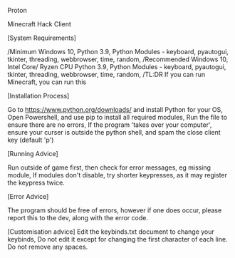 Proton

Minecraft Hack Client

[System Requirements]

/Minimum
Windows 10,
Python 3.9, 
Python Modules - keyboard, pyautogui, tkinter, threading, webbrowser, time, random, 
/Recommended
Windows 10,
Intel Core/ Ryzen CPU
Python 3.9, 
Python Modules - keyboard, pyautogui, tkinter, threading, webbrowser, time, random, 
/TL:DR If you can run Minecraft, you can run this

[Installation Process]

Go to https://www.python.org/downloads/ and install Python for your OS, 
Open Powershell, and use pip to install all required modules, 
Run the file to ensure there are no errors, 
If the program 'takes over your computer', ensure your curser is outside the python shell, and spam the close client key (default 'p')

[Running Advice]

Run outside of game first, then check for error messages, eg missing module, 
If modules don't disable, try shorter keypresses, as it may register the keypress twice.

[Error Advice]

The program should be free of errors, however if one does occur, please report this to the dev, along with the error code.

[Customisation advice]
Edit the keybinds.txt document to change your keybinds, 
Do not edit it except for changing the first character of each line. Do not remove any spaces.
